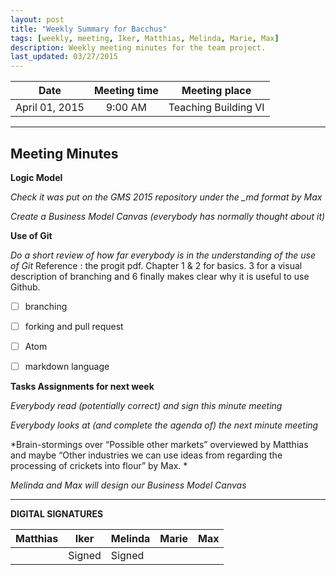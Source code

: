 ```yaml
---
layout: post
title: "Weekly Summary for Bacchus"
tags: [weekly, meeting, Iker, Matthias, Melinda, Marie, Max]
description: Weekly meeting minutes for the team project.
last_updated: 03/27/2015
---
```


|**Date** |**Meeting time**|**Meeting place**
| ------------- |:----------------:|:-------:
|April 01, 2015| 9:00 AM | Teaching Building VI


----------


Meeting Minutes
------
**Logic Model**

*Check it was put on the GMS 2015 repository under the _md format by Max*

*Create a Business Model Canvas (everybody has normally thought about it)*


**Use of Git**

*Do a short review of how far everybody is in the understanding of the use of Git*
Reference : the progit pdf. Chapter 1 & 2 for basics. 3 for a visual description of branching and 6 finally makes clear why it is useful to use Github.
- [ ] branching
- [ ] forking and pull request
- [ ] Atom
- [ ] markdown language


**Tasks Assignments for next week**

*Everybody read (potentially correct) and sign this minute meeting*

*Everybody looks at (and complete the agenda of) the next minute meeting*


*Brain-stormings over “Possible other markets” overviewed by Matthias and maybe “Other industries we can use ideas from regarding the processing of crickets into flour” by Max. *

*Melinda and Max will design our Business Model Canvas*




----------


**DIGITAL SIGNATURES**

|**Matthias** |**Iker**|**Melinda**|**Marie**|**Max**|
|----------------|----------------|----------------|----------------|----------------|
| |Signed |Signed | | |
